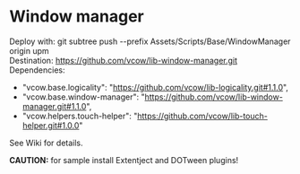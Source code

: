 # Window manager
Deploy with: git subtree push --prefix Assets/Scripts/Base/WindowManager origin upm  
Destination: https://github.com/vcow/lib-window-manager.git  
Dependencies:  
- "vcow.base.logicality": "https://github.com/vcow/lib-logicality.git#1.1.0",
- "vcow.base.window-manager": "https://github.com/vcow/lib-window-manager.git#1.1.0",
- "vcow.helpers.touch-helper": "https://github.com/vcow/lib-touch-helper.git#1.0.0"

See Wiki for details.

__CAUTION:__ for sample install Extentject and DOTween plugins!
